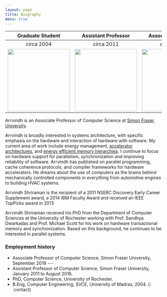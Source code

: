 ```yaml
---
layout: page
title: Biography
menu: true
---
```


|Graduate Student | Assistant Professor | Associate Professor |
|:---------------:|:-------------------:|:-------------------:|
| circa 2004      | circa 2011          | circa 2016          |
| <img src="{{ site.baseurl }}/public/images/BeFunky.jpg" class="img-responsive img-rounded" width="200">| <img src="{{ site.baseurl }}/public/apple-touch-icon-precomposed.png" class="img-responsive img-rounded" width="200"> | <img src="{{ site.baseurl }}/public/images/assoc_professor.jpg" class="img-responsive img-rounded" width="200"> |

<!-- <p><img padding="10px" src="{{ site.baseurl }}/public/apple-touch-icon-precomposed.png" class="img-responsive img-rounded" style="max-width:144px"></p>
 -->

 Arrvindh is an Associate Professor of Computer Science at [Simon Fraser University](http://www.sfu.ca).

Arrvindh is broadly interested in systems architecture, with specific emphasis on the hardware and interaction of hardware with software. My current area of work include energy management, [accelerator architectures](), and [energy efficient memory hierarchies](). I continue to focus on hardware support for parallelism, synchronization and improving reliability of software. Arrvindh has published on parallel programming, cache coherence protocols, and compiler frameworks for hardware accelerators. He dreams about the use of computers as the brains behind mechanically controlled components in everything from automotive engines to building HVAC systems.

Arrvindh Shriraman is the recipient of a 2011 NSERC Discovery Early Career 
Supplement award, a 2014 IBM Faculty Award and received an IEEE TopPicks award in 2013   

Arrvindh Shriraman received his PhD from the Department of Computer Sciences at the University of Rochester working with Prof. Sandhya Dwarkadas and Prof. Michael Scott for his work on hardware transactional memory and synchronization. Based on this background, he continues
to be interested in parallel systems. 

### Employment history

* Associate Professor of Computer Science, Simon Fraser University, September 2016 --- 
* Assistant Professor of Computer Science, Simon Fraser University, January 2011 to August 2016.
* PhD, Computer Science, University of Rochester.
* B.Eng, Computer Engineering, SVCE, University of Madras, 2004.
{: .contact}

